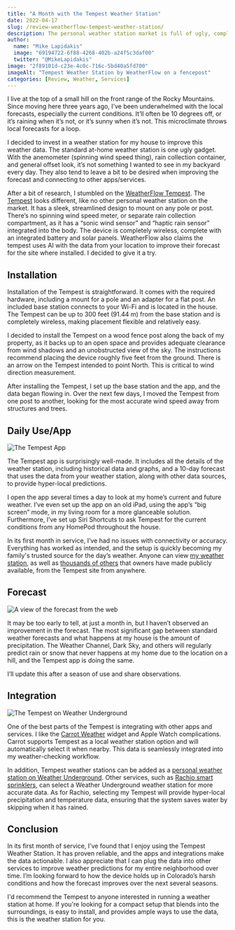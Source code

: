 ```yaml
---
title: "A Month with the Tempest Weather Station"
date: 2022-04-17
slug: /review-weatherflow-tempest-weather-station/
description: The personal weather station market is full of ugly, complicated contraptions. WeatherFlow's Tempest is a smart, connected, and sleek breath of fresh air.
author:
  name: "Mike Lapidakis"
  image: "69194722-6f88-4268-402b-a24f5c3daf00"
  twitter: "@MikeLapidakis"
image: "2f89101d-c23e-4c0c-716c-5bd40a5fd700"
imageAlt: "Tempest Weather Station by WeatherFlow on a fencepost"
categories: [Review, Weather, Services]
---
```


I live at the top of a small hill on the front range of the Rocky Mountains. Since moving here three years ago, I’ve been underwhelmed with the local forecasts, especially the current conditions. It’ll often be 10 degrees off, or it’s raining when it’s not, or it’s sunny when it’s not. This microclimate throws local forecasts for a loop.

I decided to invest in a weather station for my house to improve this weather data. The standard at-home weather station is one ugly gadget. With the anemometer (spinning wind speed thing), rain collection container, and general offset look, it’s not something I wanted to see in my backyard every day. They also tend to leave a bit to be desired when improving the forecast and connecting to other apps/services.

After a bit of research, I stumbled on the [WeatherFlow Tempest](https://amzn.to/3JSbm38). The [Tempest](https://weatherflow.com/tempest-weather-system/) looks different, like no other personal weather station on the market. It has a sleek, streamlined design to mount on any pole or post. There’s no spinning wind speed meter, or separate rain collection compartment, as it has a “sonic wind sensor” and “haptic rain sensor” integrated into the body. The device is completely wireless, complete with an integrated battery and solar panels. WeatherFlow also claims the tempest uses AI with the data from your location to improve their forecast for the site where installed. I decided to give it a try.

## Installation

Installation of the Tempest is straightforward. It comes with the required hardware, including a mount for a pole and an adapter for a flat post. An included base station connects to your Wi-Fi and is located in the house. The Tempest can be up to 300 feet (91.44 m) from the base station and is completely wireless, making placement flexible and relatively easy.

I decided to install the Tempest on a wood fence post along the back of my property, as it backs up to an open space and provides adequate clearance from wind shadows and an unobstructed view of the sky. The instructions recommend placing the device roughly five feet from the ground. There is an arrow on the Tempest intended to point North. This is critical to wind direction measurement.

After installing the Tempest, I set up the base station and the app, and the data began flowing in. Over the next few days, I moved the Tempest from one post to another, looking for the most accurate wind speed away from structures and trees.

## Daily Use/App

![The Tempest App](https://imagedelivery.net/3iqqzuCu4mz697Mt3VX2wA/b3d8bdc8-261b-4279-92b4-911ead9d0c00/post)

The Tempest app is surprisingly well-made. It includes all the details of the weather station, including historical data and graphs, and a 10-day forecast that uses the data from your weather station, along with other data sources, to provide hyper-local predictions.

I open the app several times a day to look at my home’s current and future weather. I’ve even set up the app on an old iPad, using the app’s “big screen” mode, in my living room for a more glanceable solution. Furthermore, I’ve set up Siri Shortcuts to ask Tempest for the current conditions from any HomePod throughout the house.

In its first month in service, I’ve had no issues with connectivity or accuracy. Everything has worked as intended, and the setup is quickly becoming my family's trusted source for the day’s weather. Anyone can view [my weather station](https://tempestwx.com/station/71558/), as well as [thousands of others](https://tempestwx.com/map) that owners have made publicly available, from the Tempest site from anywhere.

## Forecast

![A view of the forecast from the web](https://imagedelivery.net/3iqqzuCu4mz697Mt3VX2wA/146d25cb-7349-4fc5-a7cb-d0d218168e00/post)

It may be too early to tell, at just a month in, but I haven’t observed an improvement in the forecast. The most significant gap between standard weather forecasts and what happens at my house is the amount of precipitation. The Weather Channel, Dark Sky, and others will regularly predict rain or snow that never happens at my home due to the location on a hill, and the Tempest app is doing the same.

I’ll update this after a season of use and share observations.

## Integration

![The Tempest on Weather Underground](https://imagedelivery.net/3iqqzuCu4mz697Mt3VX2wA/4d90f4a0-19ef-4b10-d5a6-d58d2f35eb00/post)

One of the best parts of the Tempest is integrating with other apps and services. I like the [Carrot Weather](https://www.meetcarrot.com/weather/) widget and Apple Watch complications. Carrot supports Tempest as a local weather station option and will automatically select it when nearby. This data is seamlessly integrated into my weather-checking workflow.

In addition, Tempest weather stations can be added as a [personal weather station on Weather Underground](https://help.weatherflow.com/hc/en-us/articles/115005229547-Integrations). Other services, such as [Rachio smart sprinklers](https://amzn.to/380upuU), can select a Weather Underground weather station for more accurate data. As for Rachio, selecting my Tempest will provide hyper-local precipitation and temperature data, ensuring that the system saves water by skipping when it has rained.

## Conclusion

In its first month of service, I’ve found that I enjoy using the Tempest Weather Station. It has proven reliable, and the apps and integrations make the data actionable. I also appreciate that I can plug the data into other services to improve weather predictions for my entire neighborhood over time. I’m looking forward to how the device holds up in Colorado’s harsh conditions and how the forecast improves over the next several seasons.

I'd recommend the Tempest to anyone interested in running a weather station at home. If you're looking for a compact setup that blends into the surroundings, is easy to install, and provides ample ways to use the data, this is the weather station for you.
